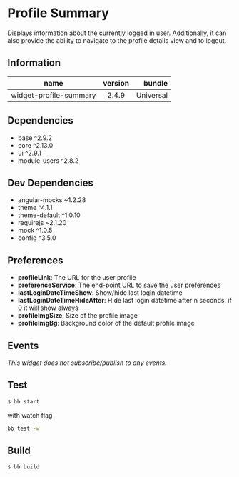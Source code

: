 # Profile Summary
Displays information about the currently logged in user. Additionally, it can also provide the ability to navigate to the profile details view and to logout.

## Information
|  name |  version |  bundle |
|--|:--:|--:|
|  widget-profile-summary |  2.4.9 |  Universal |

## Dependencies

- base ^2.9.2
- core ^2.13.0
- ui ^2.9.1
- module-users ^2.8.2

## Dev Dependencies

- angular-mocks ~1.2.28
- theme ^4.1.1
- theme-default ^1.0.10
- requirejs ~2.1.20
- mock ^1.0.5
- config ^3.5.0

## Preferences

- **profileLink**: The URL for the user profile
- **preferenceService**: The end-point URL to save the user preferences
- **lastLoginDateTimeShow**: Show/hide last login datetime
- **lastLoginDateTimeHideAfter**: Hide last login datetime after n seconds, if 0 it will show always
- **profileImgSize**: Size of the profile image
- **profileImgBg**: Background color of the default profile image

## Events
*This widget does not subscribe/publish to any events.*

## Test
```bash
$ bb start
```
with watch flag

```bash
bb test -w
```
## Build
```bash
$ bb build
```
